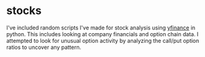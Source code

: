 # stocks

I've included random scripts I've made for stock analysis using [yfinance](https://pypi.org/project/yfinance/) in python. This includes looking at company financials and option chain data. I attempted to look for unusual option activity by analyzing the call/put option ratios to uncover any pattern.
